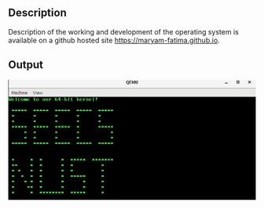 ## Description
 Description of the working and development of the operating system is available on a github hosted site https://maryam-fatima.github.io.
## Output
![Output](OS/seecs_nust.PNG)

##
